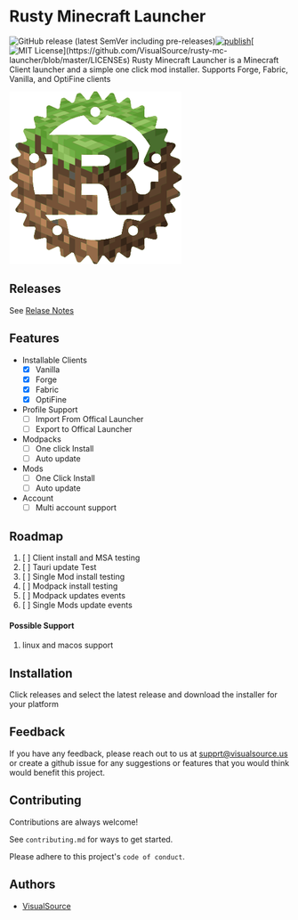 
# Rusty Minecraft Launcher
![GitHub release (latest SemVer including pre-releases)](https://img.shields.io/github/v/release/VisualSource/rusty-mc-launcher?include_prereleases)[![publish](https://github.com/VisualSource/rusty-mc-launcher/actions/workflows/publish.yml/badge.svg)](https://github.com/VisualSource/rusty-mc-launcher/actions/workflows/publish.yml)[![MIT License](https://img.shields.io/apm/l/atomic-design-ui.svg?)](https://github.com/VisualSource/rusty-mc-launcher/blob/master/LICENSEs)
Rusty Minecraft Launcher is a Minecraft Client launcher and a simple one click mod installer.
Supports Forge, Fabric, Vanilla, and OptiFine clients




![Logo](https://raw.githubusercontent.com/VisualSource/rusty-mc-launcher/master/src-tauri/icons/Square310x310Logo.png)


## Releases 
 See [Relase Notes](RELEASE_NOTES.md)

## Features

- Installable Clients 
    - [x] Vanilla
    - [x] Forge
    - [x] Fabric
    - [x] OptiFine
- Profile Support 
    - [ ] Import From Offical Launcher
    - [ ] Export to Offical Launcher
- Modpacks
    - [ ] One click Install
    - [ ] Auto update
- Mods 
    - [ ] One Click Install 
    - [ ] Auto update
- Account
    - [ ] Multi account support 
## Roadmap

  1. [ ] Client install and MSA testing
  3. [ ] Tauri update Test
  2. [ ] Single Mod install testing
  3. [ ] Modpack install testing 
  4. [ ] Modpack updates events
  5. [ ] Single Mods update events

#### Possible Support

   1. linux and macos support



## Installation

Click releases and select the latest release and download 
the installer for your platform


    
## Feedback

If you have any feedback, please reach out to us at supprt@visualsource.us
or create a github issue for any suggestions or features that you would think would benefit this project.

## Contributing

Contributions are always welcome!

See `contributing.md` for ways to get started.

Please adhere to this project's `code of conduct`.


## Authors

- [VisualSource](https://www.github.com/VisualSource)

